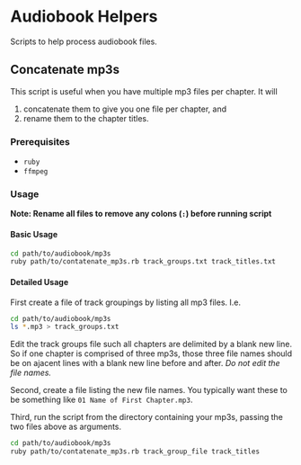 # Audiobook Helpers

Scripts to help process audiobook files.

## Concatenate mp3s

This script is useful when you have multiple mp3 files per chapter. It will
1) concatenate them to give you one file per chapter, and 
2) rename them to the chapter titles.

### Prerequisites

- `ruby`
- `ffmpeg`

### Usage

**Note: Rename all files to remove any colons (`:`) before running script**

#### Basic Usage

```bash
cd path/to/audiobook/mp3s
ruby path/to/contatenate_mp3s.rb track_groups.txt track_titles.txt
```

#### Detailed Usage

First create a file of track groupings by listing all mp3 files. I.e.
```bash
cd path/to/audiobook/mp3s
ls *.mp3 > track_groups.txt
```

Edit the track groups file such all chapters are delimited by a blank new line. So if one chapter is comprised of three mp3s, those three file names should be on ajacent lines with a blank new line before and after. *Do not edit the file names.*

Second, create a file listing the new file names. You typically want these to be something like `01 Name of First Chapter.mp3`.

Third, run the script from the directory containing your mp3s, passing the two files above as arguments.

```bash
cd path/to/audiobook/mp3s
ruby path/to/contatenate_mp3s.rb track_group_file track_titles
```
